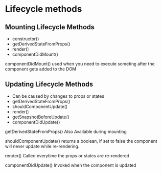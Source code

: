 <h1>Lifecycle methods</h1>

<h2>Mounting Lifecycle Methods</h2>

<ul>
<li>constructor()</li>
<li>getDerivedStateFromProps()</li>
<li>render()</li>
<li>componentDidMount()</li>
</ul>

componentDidMount()
used when you need to execute someting after the component gets added to the DOM


<h2>Updating Lifecycle Methods</h2>

<ul>
<li>Can be caused by changes to props or states</li>
<li>getDerivedStateFromProps()</li>
<li>shouldComponentUpdate()</li>
<li>render()</li>
<li>getSnapshotBeforeUpdate()</li>
<li>componentDidUpdate()</li>
</ul>

getDerivedStateFromProps()
Also Available during mounting

shouldComponentUpdate()
returns a boolean, if set to false the component will never update while re-rendering.

render()
Called everytime the props or states are re-rendered 

componentDidUpdate()
Invoked when the component is updated